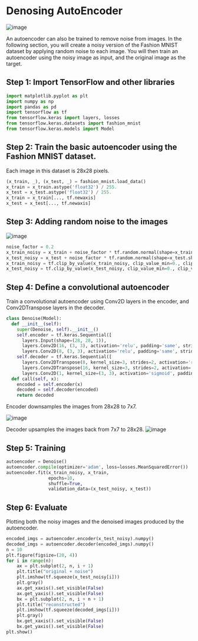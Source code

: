# Denosing AutoEncoder

![image](https://github.com/hughiephan/DPL/assets/16631121/8d6a8b83-d2b3-4cc8-83e2-08a9d757b433)

An autoencoder can also be trained to remove noise from images. In the following section, you will create a noisy version of the Fashion MNIST dataset by applying random noise to each image. You will then train an autoencoder using the noisy image as input, and the original image as the target.

## Step 1: Import TensorFlow and other libraries
```py
import matplotlib.pyplot as plt
import numpy as np
import pandas as pd
import tensorflow as tf
from tensorflow.keras import layers, losses
from tensorflow.keras.datasets import fashion_mnist
from tensorflow.keras.models import Model
```

## Step 2: Train the basic autoencoder using the Fashion MNIST dataset. 
Each image in this dataset is 28x28 pixels.

```py
(x_train, _), (x_test, _) = fashion_mnist.load_data()
x_train = x_train.astype('float32') / 255.
x_test = x_test.astype('float32') / 255.
x_train = x_train[..., tf.newaxis]
x_test = x_test[..., tf.newaxis]
```

## Step 3: Adding random noise to the images

![image](https://github.com/hughiephan/DPL/assets/16631121/4f42e3b5-e774-49a2-bf69-e5de48917ccd)

```py
noise_factor = 0.2
x_train_noisy = x_train + noise_factor * tf.random.normal(shape=x_train.shape) 
x_test_noisy = x_test + noise_factor * tf.random.normal(shape=x_test.shape) 
x_train_noisy = tf.clip_by_value(x_train_noisy, clip_value_min=0., clip_value_max=1.)
x_test_noisy = tf.clip_by_value(x_test_noisy, clip_value_min=0., clip_value_max=1.)
```

## Step 4: Define a convolutional autoencoder
Train a convolutional autoencoder using Conv2D layers in the encoder, and Conv2DTranspose layers in the decoder.
```py
class Denoise(Model):
  def __init__(self):
    super(Denoise, self).__init__()
    self.encoder = tf.keras.Sequential([
      layers.Input(shape=(28, 28, 1)),
      layers.Conv2D(16, (3, 3), activation='relu', padding='same', strides=2),
      layers.Conv2D(8, (3, 3), activation='relu', padding='same', strides=2)])
    self.decoder = tf.keras.Sequential([
      layers.Conv2DTranspose(8, kernel_size=3, strides=2, activation='relu', padding='same'),
      layers.Conv2DTranspose(16, kernel_size=3, strides=2, activation='relu', padding='same'),
      layers.Conv2D(1, kernel_size=(3, 3), activation='sigmoid', padding='same')])
  def call(self, x):
    encoded = self.encoder(x)
    decoded = self.decoder(encoded)
    return decoded
```

Encoder downsamples the images from 28x28 to 7x7.

![image](https://github.com/hughiephan/DPL/assets/16631121/1f27edd0-b1f0-49b0-b8d9-37b6e12ea388)

Decoder upsamples the images back from 7x7 to 28x28.
![image](https://github.com/hughiephan/DPL/assets/16631121/c373a000-4096-4a60-bde9-3d6047e34b3f)


## Step 5: Training
```py
autoencoder = Denoise()
autoencoder.compile(optimizer='adam', loss=losses.MeanSquaredError())
autoencoder.fit(x_train_noisy, x_train,
                epochs=10,
                shuffle=True,
                validation_data=(x_test_noisy, x_test))
```

## Step 6: Evaluate
Plotting both the noisy images and the denoised images produced by the autoencoder.
```py
encoded_imgs = autoencoder.encoder(x_test_noisy).numpy()
decoded_imgs = autoencoder.decoder(encoded_imgs).numpy()
n = 10
plt.figure(figsize=(20, 4))
for i in range(n):
    ax = plt.subplot(2, n, i + 1)
    plt.title("original + noise")
    plt.imshow(tf.squeeze(x_test_noisy[i]))
    plt.gray()
    ax.get_xaxis().set_visible(False)
    ax.get_yaxis().set_visible(False)
    bx = plt.subplot(2, n, i + n + 1)
    plt.title("reconstructed")
    plt.imshow(tf.squeeze(decoded_imgs[i]))
    plt.gray()
    bx.get_xaxis().set_visible(False)
    bx.get_yaxis().set_visible(False)
plt.show()
```
